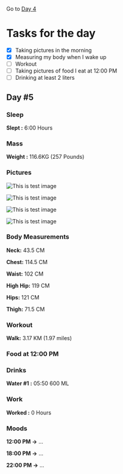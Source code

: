 Go to [Day 4](https://groot.ge/day4)

# Tasks for the day

- [x] Taking pictures in the morning
- [x] Measuring my body when I wake up
- [ ] Workout
- [ ] Taking pictures of food I eat at 12:00 PM
- [ ] Drinking at least 2 liters

## Day #5

### Sleep

**Slept :** 6:00 Hours

### Mass

**Weight :** 116.6KG (257 Pounds)

### Pictures

![This is test image](./assets/5/front.jpg)

![This is test image](./assets/5/left.jpg)

![This is test image](./assets/5/back.jpg)

![This is test image](./assets/5/right.jpg)

### Body Measurements

**Neck:** 43.5 CM

**Chest:** 114.5 CM

**Waist:** 102 CM

**High Hip:** 119 CM

**Hips:** 121 CM

**Thigh:** 71.5 CM

### Workout

**Walk:** 3.17 KM (1.97 miles)

### Food at 12:00 PM

<!-- ![This is test image](./assets/4/food.png) -->

<!-- **Average price in Georgia :** 40 GEL (12.5$) -->

### Drinks

**Water #1 :** 05:50 600 ML

### Work

**Worked :** 0 Hours

### Moods

**12:00 PM ->** ...

**18:00 PM ->** ...

**22:00 PM ->** ...
